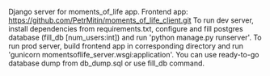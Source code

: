 Django server for moments_of_life app. Frontend app: https://github.com/PetrMitin/moments_of_life_client.git
To run dev server, install dependencies from requirements.txt, configure and fill postgres database (fill_db [num_users:int]) and run 'python manage.py runserver'.
To run prod server, build frontend app in corresponding directory and run 'gunicorn momentsoflife_server.wsgi:application'.
You can use ready-to-go database dump from db_dump.sql or use fill_db command.